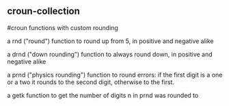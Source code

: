 ## croun-collection

#croun
functions with custom rounding

a rnd ("round") function to round up from 5, in positive and negative alike

a drnd ("down rounding") function to always round down, in positive and negative alike

a prnd ("physics rounding") function to round errors: if the first digit is a one or a two it rounds to the second digit, otherwise to the first.

a getk function to get the number of digits n in prnd was rounded to
